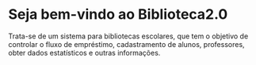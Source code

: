 # Seja bem-vindo ao Biblioteca2.0
 <p>Trata-se de um sistema para bibliotecas escolares, que tem o objetivo de controlar o fluxo
de empréstimo, cadastramento de alunos, professores, obter dados estatísticos e outras informações.</p>